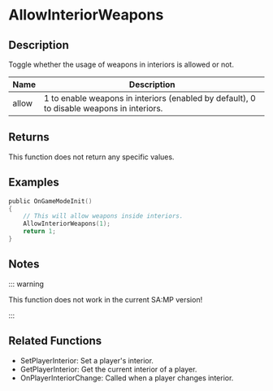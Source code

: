 # AllowInteriorWeapons

## Description

Toggle whether the usage of weapons in interiors is allowed or not.

| Name  | Description                                                                               |
| ----- | ----------------------------------------------------------------------------------------- |
| allow | 1 to enable weapons in interiors (enabled by default), 0 to disable weapons in interiors. |

## Returns

This function does not return any specific values.

## Examples

```c
public OnGameModeInit()
{
    // This will allow weapons inside interiors.
    AllowInteriorWeapons(1);
    return 1;
}
```

## Notes

::: warning

This function does not work in the current SA:MP version!

:::

## Related Functions

- SetPlayerInterior: Set a player's interior.
- GetPlayerInterior: Get the current interior of a player.
- OnPlayerInteriorChange: Called when a player changes interior.
